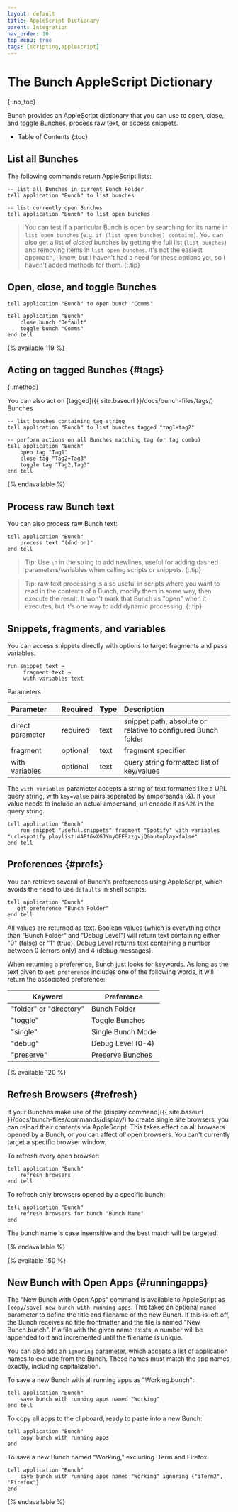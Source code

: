 ```yaml
---
layout: default
title: AppleScript Dictionary
parent: Integration
nav_order: 10
top_menu: true
tags: [scripting,applescript]
---
```

# The Bunch AppleScript Dictionary
{:.no_toc}

Bunch provides an AppleScript dictionary that you can use to open, close, and toggle Bunches, process raw text, or access snippets.

* Table of Contents
{:toc}

## List all Bunches

The following commands return AppleScript lists:

```applescript
-- list all Bunches in current Bunch Folder
tell application "Bunch" to list bunches

-- list currently open Bunches
tell application "Bunch" to list open bunches
```

> You can test if a particular Bunch is open by searching for its name in `list open bunches` (e.g. `if (list open bunches) contains`). You can also get a list of _closed_ bunches by getting the full list (`list bunches`) and removing items in `list open bunches`. It's not the easiest approach, I know, but I haven't had a need for these options yet, so I haven't added methods for them.
{:.tip}

## Open, close, and toggle Bunches


```applescript
tell application "Bunch" to open bunch "Comms"

tell application "Bunch"
    close bunch "Default"
    toggle bunch "Comms"
end tell
```

{% available 119 %}

## Acting on tagged Bunches {#tags}
{:.method}

You can also act on [tagged]({{ site.baseurl }}/docs/bunch-files/tags/) Bunches

```applescript
-- list bunches containing tag string
tell application "Bunch" to list bunches tagged "tag1+tag2"

-- perform actions on all Bunches matching tag (or tag combo)
tell application "Bunch"
    open tag "Tag1"
    close tag "Tag2+Tag3"
    toggle tag "Tag2,Tag3"
end tell
```

{% endavailable %}

## Process raw Bunch text

You can also process raw Bunch text:

```applescript
tell application "Bunch"
    process text "(dnd on)"
end tell
```

> Tip: Use `\n` in the string to add newlines, useful for adding dashed parameters/variables when calling scripts or snippets.
{:.tip}

> Tip: raw text processing is also useful in scripts where you want to read in the contents of a Bunch, modify them in some way, then execute the result. It won't mark that Bunch as "open" when it executes, but it's one way to add dynamic processing.
{:.tip}

## Snippets, fragments, and variables

You can access snippets directly with options to target fragments and pass variables.

```
run snippet text ¬
     fragment text ¬
     with variables text
```

Parameters

| Parameter | Required | Type | Description |
| :--- | :--- | :--- | :--- |
direct parameter | required |    text |    snippet path, absolute or relative to configured Bunch folder |
| fragment |    optional  |  text    | fragment specifier |
| with variables | optional | text | query string formatted list of key/values |

The `with variables` parameter accepts a string of text formatted like a URL query string, with `key=value` pairs separated by ampersands (&). If your value needs to include an actual ampersand, url encode it as `%26` in the query string.

```applescript
tell application "Bunch"
    run snippet "useful.snippets" fragment "Spotify" with variables "url=spotify:​playlist:4AEt6vXGJYmyOEE8zzgvjQ&autoplay=false"
end tell
```

## Preferences {#prefs}

You can retrieve several of Bunch's preferences using AppleScript, which avoids the need to use `defaults` in shell scripts.

```applescript
tell application "Bunch"
   get preference "Bunch Folder"
end tell
```

All values are returned as text. Boolean values (which is everything other than "Bunch Folder" and "Debug Level") will return text containing either "0" (false) or "1" (true). Debug Level returns text containing a number between 0 (errors only) and 4 (debug messages).

When returning a preference, Bunch just looks for keywords. As long as the text given to `get preference` includes one of the following words, it will return the associated preference:

|         Keyword         |     Preference    |
|-------------------------|-------------------|
| "folder" or "directory" | Bunch Folder      |
| "toggle"                | Toggle Bunches    |
| "single"                | Single Bunch Mode |
| "debug"                 | Debug Level (0-4) |
| "preserve"              | Preserve Bunches  |

{% available 120 %}

## Refresh Browsers {#refresh}

If your Bunches make use of the [display command]({{ site.baseurl }}/docs/bunch-files/commands/display/) to create single site browsers, you can reload their contents via AppleScript. This takes effect on all browsers opened by a Bunch, or you can affect _all_ open browsers. You can't currently target a specific browser window.

To refresh every open browser:

```applescript
tell application "Bunch"
    refresh browsers
end tell
```

To refresh only browsers opened by a specific bunch:

```applescript
tell application "Bunch"
    refresh browsers for bunch "Bunch Name"
end
```

The bunch name is case insensitive and the best match will be targeted.

{% endavailable %}

{% available 150 %}
## New Bunch with Open Apps {#runningapps}

The "New Bunch with Open Apps" command is available to AppleScript as `[copy/save] new bunch with running apps`. This takes an optional `named` parameter to define the title and filename of the new Bunch. If this is left off, the Bunch receives no title frontmatter and the file is named "New Bunch.bunch". If a file with the given name exists, a number will be appended to it and incremented until the filename is unique.

You can also add an `ignoring` parameter, which accepts a list of application names to exclude from the Bunch. These names must match the app names exactly, including capitalization.

To save a new Bunch with all running apps as "Working.bunch":

```applescript
tell application "Bunch"
    save bunch with running apps named "Working"
end tell
```

To copy all apps to the clipboard, ready to paste into a new Bunch:

```applescript
tell application "Bunch"
    copy bunch with running apps
end
```

To save a new Bunch named "Working," excluding iTerm and Firefox:

```applescript
tell application "Bunch"
    save bunch with running apps named "Working" ignoring {"iTerm2", "Firefox"}
end
```

{% endavailable %}
